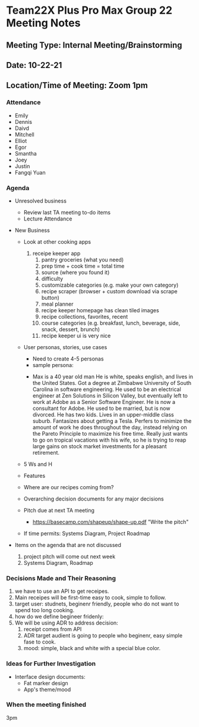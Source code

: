 # Team22X Plus Pro Max Group 22 Meeting Notes
## Meeting Type: Internal Meeting/Brainstorming
## Date: 10-22-21
## Location/Time of Meeting: Zoom 1pm

### Attendance 
* Emily 
* Dennis
* Daivd
* Mitchell
* Elliot
* Egor
* Smantha
* Joey
* Justin
* Fangqi Yuan

### Agenda
  
* Unresolved business
    * Review last TA meeting to-do items
    * Lecture Attendance
* New Business
    * Look at other cooking apps
        1. receipe keeper app 
            1. pantry groceries (what you need) 
            2. prep time + cook time = total time
            3. source (where you found it)
            4. difficulty 
            5. customizable categories (e.g. make your own category)
            6. recipe scraper (browser + custom download via scrape button)    
            7. meal planner
            8. recipe keeper homepage has clean tiled images
            9. recipe collections, favorites, recent
            10. course categories (e.g. breakfast, lunch, beverage, side, snack, dessert, brunch)
            11. recipe keeper ui is very nice
            
    * User personas, stories, use cases
        * Need to create 4-5 personas
        * sample persona: 
        * <p> Max is a 40 year old man He is white, speaks english, and lives in the United States. Got a degree at Zimbabwe University of South Carolina in software engineering. He used to be an electrical engineer at Zen Solutions in Silicon Valley, but eventually left to work at Adobe as a Senior Software Engineer. He is now a consultant for Adobe. He used to be married, but is now divorced. He has two kids. Lives in an upper-middle class suburb. Fantasizes about getting a Tesla. Perfers to minimize the amount of work he does throughout the day, instead relying on the Pareto Principle to maximize his free time. Really just wants to go on tropical vacations with his wife, so he is trying to reap large gains on stock market investments for a pleasant retirement.</p>
    * 5 Ws and H
    * Features
    * Where are our recipes coming from? 
    * Overarching decision documents for any major decisions
    * Pitch due at next TA meeting
        * https://basecamp.com/shapeup/shape-up.pdf "Write the pitch"
    * If time permits: Systems Diagram, Project Roadmap

* Items on the agenda that are not discussed 
    1. project pitch will come out next week 
    2. Systems Diagram, Roadmap
   
 ### Decisions Made and Their Reasoning
   1. we have to use an API to get receipes. 
   2. Main receipes will be first-time easy to cook, simple to follow. 
   3. target user: studnets, beginenr friendly, people who do not want to spend too long cooking. 
   4. how do we define begineer fridenly: 
   5. We will be using ADR to address decision: 
      1. receipt comes from API
      2. ADR target audient is going to people who beginenr, easy simple fase to cook. 
      3. mood: simple, black and white with a special blue color. 

### Ideas for Further Investigation 
- Interface design documents: 
  - Fat marker design
  - App's theme/mood


 ### When the meeting finished 
 3pm


